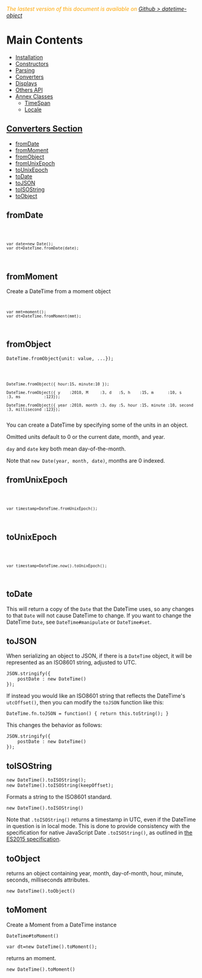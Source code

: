  <div class="Note" style="color:orange;font-style:italic">
 
  The lastest version of this document is available on [Github > datetime-object](https://github.com/Sylvain59650/datetime-object/blob/master/README.md)
</div>

 <div class="docs-content">

# Main Contents
- [Installation](README.md)
- [Constructors](#/constructors/)
- [Parsing](DateTime-Parsing.md)
- [Converters](DateTime-Converters.md)
- [Displays](DateTime-Displays.md)
- [Others API](DateTime-OthersAPI.md)
- [Annex Classes]()
  - [TimeSpan](TimeSpan.md)
  - [Locale](DateTime-Locale.md)

<article class="docs-section">

# [Converters Section](#/converters)

- [fromDate](#fromdate)
- [fromMoment](#frommoment)
- [fromObject](#fromobject)
- [fromUnixEpoch](#fromunixepoch)
- [toUnixEpoch](#tounixepoch)
- [toDate](#todate) 
- [toJSON](#tojson)
- [toISOString](#toisostring)
- [toObject](#toobject) 
<article>

<a name="fromdate"></a>
## fromDate

<code>

    var date=new Date();
    var dt=DateTime.fromDate(date);
</code>
</article>


<article>

## fromMoment

  Create a DateTime from a moment object
<code>

    var mmt=moment();
    var dt=DateTime.fromMoment(mmt);
</code>
</article>


## fromObject
<div class="docs-method-prose">
</div>
<div class="docs-method-signature">

    DateTime.fromObject{unit: value, ...});
</div>
<code>

    DateTime.fromObject({ hour:15, minute:10 });

    DateTime.fromObject({ y    :2010, M     :3, d   :5, h    :15, m      :10, s      :3, ms          :123});

    DateTime.fromObject({ year :2010, month :3, day :5, hour :15, minute :10, second :3, millisecond :123});    
</code>
You can create a DateTime by specifying some of the units in an object.

Omitted units default to 0 or the current date, month, and year.

`day` and `date` key both mean day-of-the-month.


Note that  `new Date(year, month, date)`, months are 0 indexed.
</article>



<article>

## fromUnixEpoch
<code>

    var timestamp=DateTime.fromUnixEpoch();
</code>
</article>

<article>

## toUnixEpoch

<code>

    var timestamp=DateTime.now().toUnixEpoch();
</code>
</article>

<article class="docs-method">

## toDate
<div class="docs-method-prose">

This will return a copy of the `Date` that the DateTime uses, so any changes to that `Date` will not cause DateTime to change. If you want to change the DateTime `Date`, see `DateTime#manipulate` or `DateTime#set`.
</div>
</article>


<article class="docs-method">

## toJSON
<div class="docs-method-prose">

When serializing an object to JSON, if there is a `DateTime` object, it will be represented as an ISO8601 string, adjusted to UTC.

    JSON.stringify({
        postDate : new DateTime()
    }); 

If instead you would like an ISO8601 string that reflects the DateTime's `utcOffset()`, then you can modify the `toJSON` function like this:

    DateTime.fn.toJSON = function() { return this.toString(); }

This changes the behavior as follows:

    JSON.stringify({
        postDate : new DateTime()
    }); 

</div>

</article>

<article class="docs-method">

## toISOString
<div class="docs-method-prose">

<div class="docs-method-signature">

    new DateTime().toISOString();
    new DateTime().toISOString(keepOffset); 

</div>

Formats a string to the ISO8601 standard.

    new DateTime().toISOString() 

Note that `.toISOString()` returns a timestamp in UTC, even if the DateTime in question is in local mode. This is done to provide consistency with the specification for native JavaScript Date `.toISOString()`, as outlined in [the ES2015 specification](https://www.ecma-international.org/ecma-262/6.0/#sec-date.prototype.toisostring).
</div>
</article>

<article class="docs-method">

## toObject
<div class="docs-method-prose">

 returns an object containing year, month, day-of-month, hour, minute, seconds, milliseconds attributes.

    new DateTime().toObject()  

</div>

</article>

<article class="docs-method">

## toMoment

Create a Moment from a DateTime instance

    DateTime#toMoment()
<div class="docs-method-signature">

    var dt=new DateTime().toMoment();
</div>
<div class="docs-method-prose">

 returns an moment.

    new DateTime().toMoment()  

</div>
</article>
